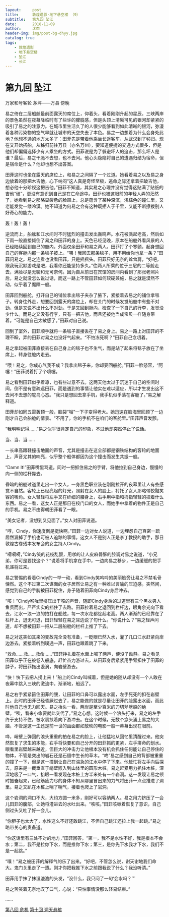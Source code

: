 ```yaml
---
layout:     post
title:      敦煌遗影·地下悬空楼 （9）
subtitle:   第九回 坠江
date:       2018-11-09
author:     沐杰
header-img: img/post-bg-dhyy.jpg
catalog: true
tags:
    - 敦煌遗影
    - 地下悬空楼
    - 坠江
    - 长江
---
```

# 第九回 坠江

万家和号客轮 茅坪——万县  傍晚

易之倚在二层船舱最前面露天的席位上，仰着头，看着刚刚升起的星辰。三峡两岸的景色虽然在夜幕降临时有了些许的朦胧感，但是头顶上清晰可见的银河却紧紧的吸引了易之的注意力。在城市里生活久了的人很少能够看到如此清晰的银河，弥漫着各种污染物的空气早就让城市的天空失去了本色。易之一边想着为什么会身处此地？他想不通的地方太多了：田菲先是带着他乘坐长途客车，从武汉到了秭归。现在又开始搭船，从秭归前往万县（亦名万州），要知道便捷的交通方式很多，但是他们却偏偏选择少有人乘坐的方式。田菲说是为了躲避坏人的追击，那么坏人是谁？最后，易之干脆不去想，也不去问。他心头隐隐将自己的遭遇归结为宿命，但是宿命是什么？他却也想不出答案。

田菲这时也坐在露天的席位上，和易之之间隔了一个过道。她看着易之以及易之身边放着的那把木吉他，心下纳闷“这人真是奇怪至极，逃命之际还拿着把破吉他，想必他十分珍视这把吉他。”田菲不知道，其实易之心理并没有觉得这贴满了贴纸的吉他“破”，更没有意识到自己是在亡命途中。田菲也被这眼前的年轻人弄的茫然了，她看到易之那略显疲惫的脸颊上，总是蕴含了某种深沉，浅棕色的瞳仁里，又老能发觉一缕冷漠。她不知道为何易之会有这种既拒人于千里，又能不断撩拨别人好奇心的能力。

轰！轰！轰！

逆流而上，船舷和江水间时不时猛烈的撞击发出轰鸣声。水花被溅起老高，然后如下雨一般直接倾倒了易之和田菲的身上。天色已经见晚，原本在船舱外看风景的人已经陆续回到自己的舱内，外面仅余田菲和易之两人。田菲打了个寒颤，起身想回自己的客舱内那一条毯子披上。“喂！我回去那条毯子，用不用给你也拿一条？”田菲问易之。易之连看也没看田菲，只是摇摇头。田菲只好无奈的耸耸肩，“好吧，跟我玩沉默游戏是吧，我看你还能坚持多久。”往两人所乘的位于三层的二等舱走去，满脸尽是无聊和无可奈何。因为自从前日在宾馆的房间内看到了那张老照片后，易之就没怎么说过话，而这一路上不管田菲如何软硬兼施，易之就是漠然不动，似乎着了魔障一般。

田菲回到船舱，打开自己的铺位拿出毯子夹杂了腋下，紧接着去易之的铺位拿毯子。转身往外走，想要回到露天的席位上，却在关门的时候发觉船舱中有些不对劲，但是又说不出什么不对劲。于是又回到舱内，检查了一下自己的行李，发觉没少什么。而易之又没有行李，只有一把吉他，而且还被他当成宝贝一样随身带着。“可能是自己太敏感了。”田菲对自己说。

回到了室外，田菲顺手就将一条毯子直接丢在了易之身上。易之一路上对田菲的不理不睬，弄的田菲对易之也没好气起来。“不怕冻死啊？”田菲自己念叨着。

易之拿起被田菲直接丢在自己身上的毯子也不生气，而是站了起来将毯子放在了坐席上，转身往舱内走去。

“喂！易之，你成心气我不成？我拿出毯子来，你却要回船舱。”田菲一脸怒容，“阿嚏！”田菲说着打了个喷嚏。

易之看到田菲似乎着凉，也有些过意不去。这两天他太过于沉迷于自己的空间时间，倒不是有意疏远田菲，而是遇到的事情让他实在难以适应，所以才生发出这不去问不去想的鸵鸟心态。“我只是想回去拿手机，我手机似乎落在客舱了。”易之解释道。

田菲却如同五雷轰顶一般，脑袋“嗡”一下子变得老大。她迅速在脑海里回顾了一边刚才自己会船舱的情景。“不用了，你的手机不在咱们的客舱里。”田菲声音发颤。

“我明明记得……”易之似乎很肯定自己的印象，不过他却突然停止了说话。

当、当、当……

一长串高跟鞋撞击地面的声音，尤其是撞击在这全部都是钢铁结构的客轮的地面上，声音尤其的响亮，似乎整个船体都因为这个撞击而发生共振一般。

“Damn It!”田菲嘴里骂道。同时一把抓住易之的手臂，将他拉到自己身边，慢慢的向一侧的栏杆靠去。

昏暗的船舱过道里走出一个女人，一身黑色职业装在刚刚拉开的夜幕里让人有些感觉不自然。客轮上已经亮起的灯光，照射在女人的脸上，衬托了女人那略带狡黠笑容的嘴角。女人轻轻将左手叉在纤细的腰身上，右手用中指和拇指轻轻的捏着什么东西。易之一看，这女人正是那日在校门口的女人，而她手中拿着的物件正是自己的手机。易之不由得朝田菲看了一眼。

“美女记者，没想到又见面了。”女人对田菲说道。

“哼，Cindy，你速度倒是挺快啊。”田菲一边对女人说道，一边埋怨自己百密一疏居然漏掉了手机也可被人追踪的事情。这女人不是别人正是李丁教授的助手，那日敦煌古卷残本发布会的女主持人Cindy。

“嗬嗬嗬，”Cindy笑的花枝乱颤，用嗲的让人皮麻骨酥的腔调对易之说道，“小兄弟，你可是要找这个？”说着将手机拿在手中，一边向易之移步，一边缓缓的把手机递将过来。

易之警惕的看着Cindy的一举一动，看到Cindy笑吟吟的美丽脸旁让易之不禁毛骨悚然。这个不过第二次谋面的女子居然让易之有一种难以言喻的压迫感。突然间，感觉到自己的手腕被田菲捉住，身子随着田菲向Cindy身后冲去。

“咳！”Cindy喉咙里挤压出干咳的声音，随即Cindy身后的过道里有三个黑衣男人鱼贯而出，严严实实的挡住了去路。田菲拉着易之退回到栏杆边，眼角余光向下看去，江水一浪一浪的拍打在船舷，每一次水花都绽起老高。两人渐渐的已经靠在了栏杆上，退无可退，田菲轻轻在易之耳边说了句什么。“你说什么？“易之轻声问道，却不想被田菲一把从二层船舱的栏杆上推了下去。

易之对这突如其来的变故完全没有准备，一眨眼已然入水，灌了几口江水赶紧向岸边游去。紧接着听到噗通一声，田菲也跟着跳了下来。

“救命……救……救命……“田菲挣扎着在水面上喊了两声，便没了动静。易之看见田菲似乎正在被卷入船底，赶忙奋力游过去，从田菲身后紧紧用手臂扣住了田菲的脖子，将田菲拖出漩涡，向岩壁游去。

“快！快下去把人捞上来！”船上的Cindy叫喊着，但是她的随从却没有一个人敢在夜幕中跳入三峡的激流中。渐渐地，船远了。

易之右手紧紧箍住田菲的腰，让田菲的口鼻可以露出水面，左手死死的扣在岩壁上。此时的田菲已经昏厥过去了，易之能做的就是尽量让田菲的脸露出水面，而此时他自己也无力回天。易之抬头一看，两岸是至少百米的刀切斧劈般的绝壁。“唉，看来小命要就此交代了。”易之心想。这时候一个浪头打来，易之的左手终于支持不住，被水裹挟着向下游冲去。在这个时候，无数个念头涌上易之的大脑，不管是这一生还是前一世的画面都如放映的电影一般一幕幕出现在眼前。

哗，峭壁上弹回的浪头重重的拍在易之的脸上，让他猛地从回忆里清醒过来。他突然恢复了求生的本能，右手将快要和自己分开的田菲抓的更紧，左手拼命的划水。眼看里岩壁越来越近，但巨大的冲击力让他根本没有机会抓住任何能让自己停住的物体，不管是突出的岩石还是石缝中生长的草木。“咚”易之感到自己的背部被重重的撞了一下，但是这一撞到让自己在湍急的江水中停了下来。他赶忙将左手向后探去，原来是一截垂直于峭壁嵌入到山体里的圆形木桩。易之赶紧用力扒住木桩，深深地吸了一口气，抬眼一看发现在木桩上方半米处有一个岩洞。这一发现让易之顿时振奋起来，已经筋疲力尽的身体不知从哪里冒出来的力气将田菲一点点推进了洞里。易之又趴在木桩上喘了喘气，接着也爬上了岩洞。

这个岩洞的洞口不大，大约方圆一米多，刚好可以容纳两人。易之用力挤压了一会儿田菲的腹部，让她将灌进去的水吐出来。“咳咳。”田菲咳嗽着恢复了意识，自己侧过头又吐了好一会儿。

“你胆子也太大了，水性这么不好还敢跳江，不但自己跳江还拉上我一起跳。”易之略带关心的责备道。

“你这话里有三处不对的地方，”田菲回答，“第一，我不是水性不好，我是根本不会水；第二，我不是拉你下水，而是推你下水；第三，是你先下水我才下水，我们不是一起跳。”

“噗！”易之被田菲的解释气的乐了出来。“好吧，不管怎么说，谢天谢地我们命大。鬼门关里走了一遭。刚才你把我推下水之前跟我说了什么？我没听清。”

田菲用手抹了抹湿漉漉的头发，“没什么，我只问了一句‘会水吗？’”

易之苦笑着无奈地叹了口气，心说：“只怕事情没那么轻易结束。”

……

[第八回 危机](http://www.jianshu.com/p/80189231936d)
[第十回 洞天悬棺](http://www.jianshu.com/p/97760f9c2c5d)
